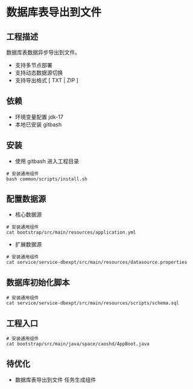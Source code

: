 # 数据库表导出到文件
## 工程描述
数据库表数据异步导出到文件。
* 支持多节点部署
* 支持动态数据源切换
* 支持导出格式 [ TXT | ZIP ]
## 依赖
* 环境变量配置 jdk-17
* 本地已安装 gitbash

## 安装
* 使用 gitbash 进入工程目录
```shell
# 安装通用组件
bash common/scripts/install.sh
```

## 配置数据源
* 核心数据源
```shell
# 安装通用组件
cat bootstrap/src/main/resources/application.yml
```
* 扩展数据源
```shell
# 安装通用组件
cat service/service-dbexpt/src/main/resources/datasource.properties
```

## 数据库初始化脚本
```shell
# 安装通用组件
cat service/service-dbexpt/src/main/resources/scripts/schema.sql
```

## 工程入口
```shell
# 安装通用组件
cat bootstrap/src/main/java/space/caoshd/AppBoot.java
```

## 待优化
* 数据库表导出到文件 任务生成组件
